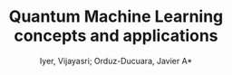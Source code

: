 ---
paperId: 21
author: Iyer, Vijayasri; Orduz-Ducuara, Javier A*
publicationauthor: Orduz-Ducuara, J. A. et al.
title: Quantum Machine Learning concepts and applications
pdf: JavierOrduz_short.pdf
poster: JavierOrduz_short.png
alt: --
type: Poster
topic: Machine Learning
link: https://research.latinxinai.org/papers/neurips/2020/pdf/JavierOrduz_short.pdf
conference: neurips
year: 2020
tags: neurips-2020
location: Virtual
---